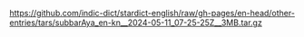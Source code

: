 https://github.com/indic-dict/stardict-english/raw/gh-pages/en-head/other-entries/tars/subbarAya_en-kn__2024-05-11_07-25-25Z__3MB.tar.gz  
